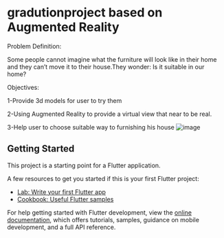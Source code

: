 # gradutionproject based on Augmented Reality


Problem Definition:

Some people cannot imagine what the furniture will look like in their home and they can’t move it to their house.They wonder: Is it suitable in our home?

Objectives:

1-Provide 3d models for user to try them

2-Using Augmented Reality to provide 
    a virtual view that near to be real.

3-Help user to choose suitable way to
    furnishing his house
![image](https://github.com/Zead-Fekry/SmartFurniture/assets/77162607/c221492e-bce9-4132-85d6-c473ef566943)



        



## Getting Started

This project is a starting point for a Flutter application.

A few resources to get you started if this is your first Flutter project:

- [Lab: Write your first Flutter app](https://docs.flutter.dev/get-started/codelab)
- [Cookbook: Useful Flutter samples](https://docs.flutter.dev/cookbook)

For help getting started with Flutter development, view the
[online documentation](https://docs.flutter.dev/), which offers tutorials,
samples, guidance on mobile development, and a full API reference.
